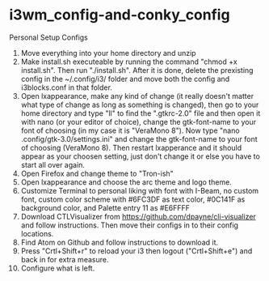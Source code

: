 # i3wm_config-and-conky_config
Personal Setup Configs

1. Move everything into your home directory and unzip
2. Make install.sh executeable by running the command "chmod +x install.sh". Then run "./install.sh". After it is done, delete the prexisting config in the ~/.config/i3/ folder and move both the config and i3blocks.conf in that folder.
3. Open lxappearance, make any kind of change (it really doesn't matter what type of change as long as something is changed), then go to your home directory and type "ll" to find the ".gtkrc-2.0" file and then open it with nano (or your editor of choice), change the gtk-font-name to your font of choosing (in my case it is "VeraMono 8"). Now type "nano .config/gtk-3.0/settings.ini" and change the gtk-font-name to your font of choosing (VeraMono 8). Then restart lxapperance and it should appear as your choosen setting, just don't change it or else you have to start all over again.
4. Open Firefox and change theme to "Tron-ish"
5. Open lxappearance and choose the arc theme and logo theme.
6. Customize Terminal to personal liking with font with I-Beam, no custom font, custom color scheme with #6FC3DF as text color, #0C141F as background color, and Palette entry 11 as #E6FFFF
7. Download CTLVisualizer from https://github.com/dpayne/cli-visualizer and follow instructions. Then move their configs in to their config locations.
8. Find Atom on Github and follow instructions to download it.
9. Press "Crtl+Shift+r" to reload your i3 then logout ("Crtl+Shift+e") and back in for extra measure.
10. Configure what is left.
